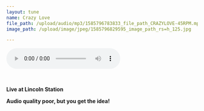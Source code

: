 ```yaml
---
layout: tune
name: Crazy Love
file_path: /upload/audio/mp3/1585796783833_file_path_CRAZYLOVE-45RPM.mp3
image_path: /upload/image/jpeg/1585796829595_image_path_rs=h_125.jpg

---
```

<p><audio controls="controls">
  <source src="{{ page.file_path }}" type="audio/mpeg" />
Your browser does not support the audio element.</audio></p>
<p style="text-align: left;">&nbsp;</p>
<p style="text-align: left;"><strong>Live at Lincoln Station</strong></p>
<p style="text-align: left;"><strong>Audio quality poor, but you get the idea!</strong></p>
